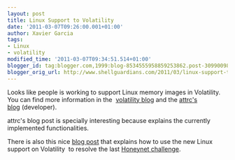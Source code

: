 ```yaml
---
layout: post
title: Linux Support to Volatility
date: '2011-03-07T09:26:00.001+01:00'
author: Xavier Garcia
tags:
- Linux
- volatility
modified_time: '2011-03-07T09:34:51.514+01:00'
blogger_id: tag:blogger.com,1999:blog-8534555958859253862.post-3099009843594826408
blogger_orig_url: http://www.shellguardians.com/2011/03/linux-support-to-volatility.html
---
```

Looks like people is working to support Linux memory images in Volatility. You can find more information in the  [volatility blog](http://volatility.tumblr.com/post/3601273213/when-it-comes-to-linux-volatility-does-beta) and the [attrc's blog](http://dfsforensics.blogspot.com/2011/03/bringing-linux-support-to-volatility.html) (developer).  
  
attrc's blog post is specially interesting because explains the currently implemented functionalities.  
  
There is also this nice [blog post](http://dfsforensics.blogspot.com/2011/03/analyzing-new-honeynet-memory-analysis.html) that explains how to use the new Linux support on Volatility  to resolve the last [Honeynet challenge](http://www.honeynet.org/challenges/2011_7_compromised_server).

